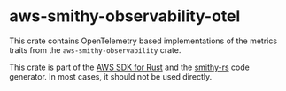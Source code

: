# aws-smithy-observability-otel

This crate contains OpenTelemetry based implementations of the metrics traits from the `aws-smithy-observability` crate.

<!-- anchor_start:footer -->
This crate is part of the [AWS SDK for Rust](https://awslabs.github.io/aws-sdk-rust/) and the [smithy-rs](https://github.com/smithy-lang/smithy-rs) code generator. In most cases, it should not be used directly.
<!-- anchor_end:footer -->
